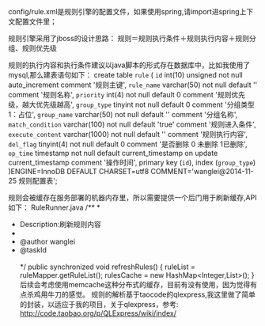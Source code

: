 config/rule.xml是规则引擎的配置文件，如果使用spring,请import进spring上下文配置文件里；

规则引擎采用了jboss的设计思路：
规则＝规则执行条件＋规则执行内容＋规则分组、规则优先级

规则的执行内容和执行条件建议以java脚本的形式存在数据库中，比如我使用了mysql,那么建表语句如下：
create table `rule` (
`id` int(10) unsigned not null auto_increment comment '规则主键',
`rule_name` varchar(50) not null default '' comment '规则名称',
`priority` int(4) not null default 0 comment '规则优先级，越大优先级越高',
`group_type` tinyint not null default 0 comment '分组类型 1：占位',
`group_name` varchar(50) not null default '' comment '分组名称',
`match_condition` varchar(100) not null default 'true' comment  '规则进入条件',
`execute_content` varchar(1000) not null default '' comment '规则执行内容',
`del_flag` tinyint(4) not null default 0 comment '是否删除 0 未删除 1已删除',
`op_time` timestamp not null default current_timestamp on update current_timestamp comment '操作时间',
primary key (`id`),
index (`group_type`)
)ENGINE=InnoDB DEFAULT CHARSET=utf8 COMMENT='wanglei@2014-11-25 规则配置表';

规则会被缓存在服务部署的机器内存里，所以需要提供一个后门用于刷新缓存,API如下：
RuleRunner.java
/**
 * 
 * Description:刷新规则内容<br> 
 *  
 * @author wanglei<br>
 * @taskId <br> <br>
*/
public synchronized void refreshRules() {
   ruleList = ruleMapper.getRuleList();
   rulesCache = new HashMap<Integer,List<Rule>>();
}
后续会考虑使用memcache这种分布式的缓存，目前有没有使用，因为觉得有点杀鸡用牛刀的感觉。
规则的解析基于taocode的qlexpress,我这里做了简单的封装，以适应于我的项目，关于qlexpress，参考:
http://code.taobao.org/p/QLExpress/wiki/index/